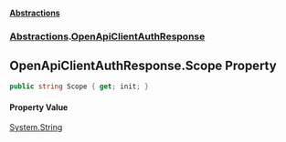 #### [Abstractions](../../index.md 'index')
### [Abstractions](../index.md 'Abstractions').[OpenApiClientAuthResponse](index.md 'Abstractions\.OpenApiClientAuthResponse')

## OpenApiClientAuthResponse\.Scope Property

```csharp
public string Scope { get; init; }
```

#### Property Value
[System\.String](https://learn.microsoft.com/en-us/dotnet/api/system.string 'System\.String')